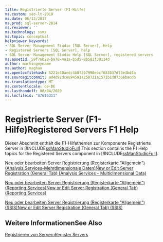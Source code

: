 ```yaml
---
title: Registrierte Server (F1-Hilfe)
ms.custom: seo-lt-2019
ms.date: 06/13/2017
ms.prod: sql-server-2014
ms.reviewer: ''
ms.technology: ssms
ms.topic: conceptual
helpviewer_keywords:
- SQL Server Management Studio [SQL Server], Help
- Registered Servers [SQL Server], help
- SQL Server Management Studio Help [SQL Server], registered servers
ms.assetid: 59f76b28-ba78-4a1a-b5d5-8b581f30114d
author: markingmyname
ms.author: maghan
ms.openlocfilehash: 5221e40aedc4b8f257998ebcf683037d73e4bd4a
ms.sourcegitcommit: ad4d92dce894592a259721a1571b1d8736abacdb
ms.translationtype: MT
ms.contentlocale: de-DE
ms.lasthandoff: 08/04/2020
ms.locfileid: "87616311"
---
```

# <a name="registered-servers-f1-help"></a><span data-ttu-id="76679-102">Registrierte Server (F1-Hilfe)</span><span class="sxs-lookup"><span data-stu-id="76679-102">Registered Servers F1 Help</span></span>
  <span data-ttu-id="76679-103">Dieser Abschnitt enthält die F1-Hilfethemen zur Komponente Registrierte Server in [!INCLUDE[ssManStudioFull](../../includes/ssmanstudiofull-md.md)].</span><span class="sxs-lookup"><span data-stu-id="76679-103">This section contains the F1 Help topics for the Registered Servers component in [!INCLUDE[ssManStudioFull](../../includes/ssmanstudiofull-md.md)].</span></span>  
  
 [<span data-ttu-id="76679-104">Neu oder bearbeiten Server Registrierung &#40;Registerkarte "Allgemein"&#41; &#40;Analysis Services-Mehrdimensionale Daten&#41;</span><span class="sxs-lookup"><span data-stu-id="76679-104">New or Edit Server Registration &#40;General Tab&#41; &#40;Analysis Services - Multidimensional Data&#41;</span></span>](../../database-engine/new-edit-server-registration-analysis-services-multidimensional-data.md)  
  
 [<span data-ttu-id="76679-105">Neu oder bearbeiten Server Registrierung &#40;Registerkarte "Allgemein"&#41; &#40;Reporting Services&#41;</span><span class="sxs-lookup"><span data-stu-id="76679-105">New or Edit Server Registration &#40;General Tab&#41; &#40;Reporting Services&#41;</span></span>](../../database-engine/new-or-edit-server-registration-general-tab-reporting-services.md)  
  
 [<span data-ttu-id="76679-106">Neu oder bearbeiten Server Registrierung &#40;Registerkarte "Allgemein"&#41; &#40;SSIS&#41;</span><span class="sxs-lookup"><span data-stu-id="76679-106">New or Edit Server Registration &#40;General Tab&#41; &#40;SSIS&#41;</span></span>](../../database-engine/new-or-edit-server-registration-general-tab-ssis.md)  
  
## <a name="see-also"></a><span data-ttu-id="76679-107">Weitere Informationen</span><span class="sxs-lookup"><span data-stu-id="76679-107">See Also</span></span>  
 [<span data-ttu-id="76679-108">Registrieren von Servern</span><span class="sxs-lookup"><span data-stu-id="76679-108">Register Servers</span></span>](register-servers.md)  
  
  
